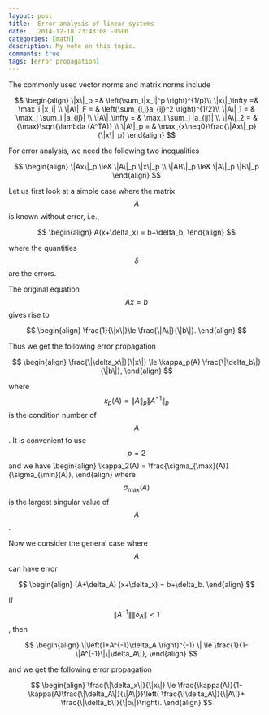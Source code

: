 ```yaml
---
layout: post
title:  Error analysis of linear systems
date:   2014-12-18 23:43:08 -0500
categories: [math]
description: My note on this topic.
comments: true
tags: [error propagation]
---
```


The commonly used vector norms and matrix norms include

$$
\begin{align}
\|x\|_p =& \left(\sum_i|x_i|^p \right)^{1/p}\\
\|x\|_\infty =& \max_i |x_i| \\
\|A\|_F = & \left(\sum_{i,j}a_{ij}^2 \right)^{1/2}\\
\|A\|_1 = & \max_j \sum_i |a_{ij}| \\
\|A\|_\infty = & \max_i \sum_j |a_{ij}| \\
\|A\|_2 = & {\max}\sqrt{\lambda (A^TA)} \\
\|A\|_p = & \max_{x\neq0}\frac{\|Ax\|_p}{\|x\|_p}
\end{align}
$$

For error analysis, we need the following two inequalities

$$
\begin{align}
\|Ax\|_p \le& \|A\|_p \|x\|_p \\
\|AB\|_p \le& \|A\|_p \|B\|_p
\end{align}
$$

Let us first look at a simple case where the matrix $$A$$ is known without error, i.e.,

$$
\begin{align}
A(x+\delta_x) = b+\delta_b,
\end{align}
$$

where the quantities $$\delta$$ are the errors.

The original equation $$Ax=b$$ gives rise to 

$$
\begin{align}
\frac{1}{\|x\|}\le \frac{\|A\|}{\|b\|}.
\end{align}
$$

Thus we get the following error propagation

$$
\begin{align}
\frac{\|\delta_x\|}{\|x\|} \le \kappa_p(A) \frac{\|\delta_b\|}{\|b\|},
\end{align}
$$

where $$\kappa_p(A) = \|A\|_p\|A^{-1}\|_p$$ is the condition number of $$A$$. 
It is convenient to use $$p=2$$ and we have
\begin{align}
\kappa_2(A) = \frac{\sigma_{\max}(A)}{\sigma_{\min}(A)},
\end{align}
where $$\sigma_{\max}(A)$$ is the largest singular value of $$A$$.

Now we consider the general case where $$A$$ can have error

$$
\begin{align}
(A+\delta_A) (x+\delta_x) = b+\delta_b.
\end{align}
$$

If $$\|A^{-1}\|\|\delta_A\|<1$$, then 

$$
\begin{align}
\|\left(1+A^{-1}\delta_A \right)^{-1} \| \le \frac{1}{1-\|A^{-1}\|\|\delta_A\|},
\end{align}
$$

and we get the following error propagation

$$
\begin{align}
\frac{\|\delta_x\|}{\|x\|} \le \frac{\kappa(A)}{1-\kappa(A)\frac{\|\delta_A\|}{\|A\|}}\left( \frac{\|\delta_A\|}{\|A\|}+ \frac{\|\delta_b\|}{\|b\|}\right).
\end{align}
$$


